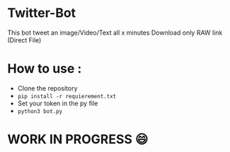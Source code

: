 # Twitter-Bot
 
This bot tweet an image/Video/Text all x minutes
Download only RAW link (Direct File)

# How to use :
- Clone the repository
- ``pip install -r requierement.txt``
- Set your token in the py file
- ``python3 bot.py``

# WORK IN PROGRESS :smile:
